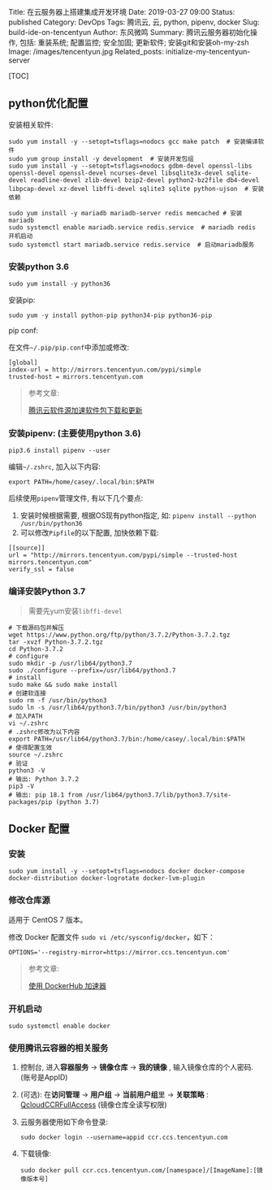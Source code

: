 Title: 在云服务器上搭建集成开发环境
Date: 2019-03-27 09:00
Status: published
Category: DevOps
Tags: 腾讯云, 云, python, pipenv, docker
Slug: build-ide-on-tencentyun
Author: 东风微鸣
Summary: 腾讯云服务器初始化操作, 包括: 重装系统; 配置监控; 安全加固; 更新软件; 安装git和安装oh-my-zsh
Image: /images/tencentyun.jpg
Related_posts: initialize-my-tencentyun-server

[TOC]

## python优化配置

安装相关软件:

```shell
sudo yum install -y --setopt=tsflags=nodocs gcc make patch  # 安装编译软件
sudo yum group install -y development  # 安装开发包组
sudo yum install -y --setopt=tsflags=nodocs gdbm-devel openssl-libs openssl-devel openssl-devel ncurses-devel libsqlite3x-devel sqlite-devel readline-devel zlib-devel bzip2-devel python2-bz2file db4-devel libpcap-devel xz-devel libffi-devel sqlite3 sqlite python-ujson  # 安装依赖

sudo yum install -y mariadb mariadb-server redis memcached # 安装mariadb
sudo systemctl enable mariadb.service redis.service  # mariadb redis 开机启动
sudo systemctl start mariadb.service redis.service  # 启动mariadb服务
```

### 安装python 3.6

```shell
sudo yum install -y python36
```

安装pip:

```shell
sudo yum -y install python-pip python34-pip python36-pip
```

pip conf: 

在文件`~/.pip/pip.conf`中添加或修改:

```
[global]
index-url = http://mirrors.tencentyun.com/pypi/simple
trusted-host = mirrors.tencentyun.com
```

> 参考文章:
>
> [腾讯云软件源加速软件包下载和更新](https://cloud.tencent.com/document/product/213/8623)

### 安装pipenv: (主要使用python 3.6)

```shell
pip3.6 install pipenv --user
```

编辑`~/.zshrc`, 加入以下内容:

```shell
export PATH=/home/casey/.local/bin:$PATH
```

后续使用`pipenv`管理文件, 有以下几个要点:
1. 安装时候根据需要, 根据OS现有python指定, 如: `pipenv install --python /usr/bin/python36`
2. 可以修改`Pipfile`的以下配置, 加快依赖下载:
```
[[source]]
url = "http://mirrors.tencentyun.com/pypi/simple --trusted-host mirrors.tencentyun.com"
verify_ssl = false
```

### 编译安装Python 3.7

> 需要先yum安装`libffi-devel`

```shell
# 下载源码包并解压
wget https://www.python.org/ftp/python/3.7.2/Python-3.7.2.tgz
tar -xvzf Python-3.7.2.tgz
cd Python-3.7.2
# configure 
sudo mkdir -p /usr/lib64/python3.7
sudo ./configure --prefix=/usr/lib64/python3.7
# install
sudo make && sudo make install
# 创建软连接
sudo rm -f /usr/bin/python3
sudo ln -s /usr/lib64/python3.7/bin/python3 /usr/bin/python3
# 加入PATH
vi ~/.zshrc
# .zshrc修改为以下内容
export PATH=/usr/lib64/python3.7/bin:/home/casey/.local/bin:$PATH
# 使得配置生效
source ~/.zshrc
# 验证
python3 -V 
# 输出: Python 3.7.2
pip3 -V                     
# 输出: pip 18.1 from /usr/lib64/python3.7/lib/python3.7/site-packages/pip (python 3.7)
```

## Docker 配置

### 安装

```shell
sudo yum install -y --setopt=tsflags=nodocs docker docker-compose docker-distribution docker-logrotate docker-lvm-plugin 
```

### 修改仓库源

适用于 CentOS 7 版本。

修改 Docker 配置文件 `sudo vi /etc/sysconfig/docker`，如下：

```shell
OPTIONS='--registry-mirror=https://mirror.ccs.tencentyun.com'
```

> 参考文章:
>
> [使用 DockerHub 加速器](https://cloud.tencent.com/document/product/457/9113)

### 开机启动

```shell
sudo systemctl enable docker
```

### 使用腾讯云容器的相关服务

1. 控制台, 进入**容器服务** → **镜像仓库** → **我的镜像** , 输入镜像仓库的个人密码. (账号是AppID)

2. (可选): 在**访问管理** → **用户组** → **当前用户组**里 → **关联策略** : [QcloudCCRFullAccess](https://console.cloud.tencent.com/cam/policy/detail/419082&QcloudCCRFullAccess&2) (镜像仓库全读写权限)

3. 云服务器使用如下命令登录:

    `sudo docker login --username=appid ccr.ccs.tencentyun.com`

4. 下载镜像:

    `sudo docker pull ccr.ccs.tencentyun.com/[namespace]/[ImageName]:[镜像版本号]`

   
